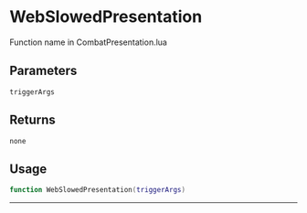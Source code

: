 # WebSlowedPresentation
Function name in CombatPresentation.lua
## Parameters
`triggerArgs`
## Returns
`none`
## Usage
```lua
function WebSlowedPresentation(triggerArgs)
```
---
